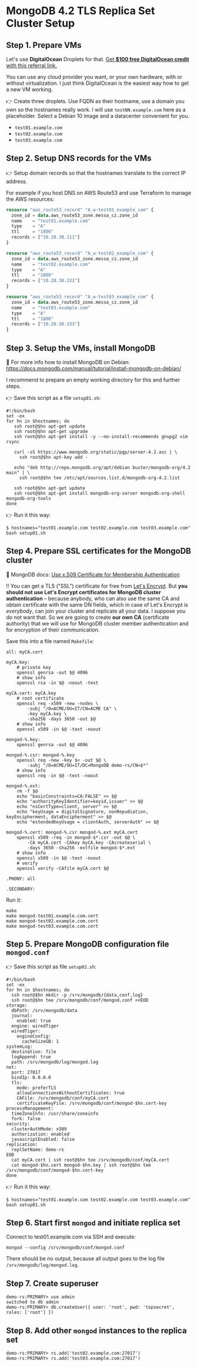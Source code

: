 MongoDB 4.2 TLS Replica Set Cluster Setup
=========================================


Step 1. Prepare VMs
-------------------

Let's use **DigitalOcean** Droplets for that.
[Get **$100 free DigitalOcean credit** with this referral link.](https://m.do.co/c/389daec654bc)

You can use any cloud provider you want, or your own hardware, with or without virtualization.
I just think DigitalOcean is the easiest way how to get a new VM working.

👉 Create three droplets. Use FQDN as their hostname, use a domain you own so the hostnames really work.
I will use `testNN.example.com` here as a placeholder. Select a Debian 10 image and a datacenter convenient for you.

- `test01.example.com`
- `test02.example.com`
- `test03.example.com`


Step 2. Setup DNS records for the VMs
-------------------------------------

👉 Setup domain records so that the hostnames translate to the correct IP address.

For example if you host DNS on AWS Route53 and use Terraform to manage the AWS resources:

```terraform
resource "aws_route53_record" "A_w-test01_example_com" {
  zone_id = data.aws_route53_zone.messa_cz.zone_id
  name    = "test01.example.com"
  type    = "A"
  ttl     = "1800"
  records = ["10.20.30.111"]
}

resource "aws_route53_record" "A_w-test02_example_com" {
  zone_id = data.aws_route53_zone.messa_cz.zone_id
  name    = "test02.example.com"
  type    = "A"
  ttl     = "1800"
  records = ["10.20.30.222"]
}

resource "aws_route53_record" "A_w-test03_example_com" {
  zone_id = data.aws_route53_zone.messa_cz.zone_id
  name    = "test03.example.com"
  type    = "A"
  ttl     = "1800"
  records = ["10.20.30.333"]
}
```


Step 3. Setup the VMs, install MongoDB
--------------------------------------

🔎 For more info how to install MongoDB on Debian: https://docs.mongodb.com/manual/tutorial/install-mongodb-on-debian/

I recommend to prepare an empty working directory for this and further steps.

👉 Save this script as a file `setup01.sh`:

```shell
#!/bin/bash
set -ex
for hn in $hostnames; do
   ssh root@$hn apt-get update
   ssh root@$hn apt-get upgrade
   ssh root@$hn apt-get install -y --no-install-recommends gnupg2 vim rsync

   curl -sS https://www.mongodb.org/static/pgp/server-4.2.asc | \
     ssh root@$hn apt-key add -

   echo "deb http://repo.mongodb.org/apt/debian buster/mongodb-org/4.2 main" | \
     ssh root@$hn tee /etc/apt/sources.list.d/mongodb-org-4.2.list

   ssh root@$hn apt-get update
   ssh root@$hn apt-get install mongodb-org-server mongodb-org-shell mongodb-org-tools
done
```

👉 Run it this way:

```shell
$ hostnames="test01.example.com test02.example.com test03.example.com" bash setup01.sh
```


Step 4. Prepare SSL certificates for the MongoDB cluster
--------------------------------------------------------

🔎 MongoDB docs: [Use x.509 Certificate for Membership Authentication](https://docs.mongodb.com/manual/tutorial/configure-x509-member-authentication/)

‼️ You can get a TLS ("SSL") certificate for free from [Let's Encrypt](https://letsencrypt.org/).
But **you should not use Let's Encrypt certificates for MongoDB cluster authentication** – because anybody, who can also use the same CA and obtain certificate with the same DN fields, which in case of Let's Encrypt is *everybody*, can join your cluster and replicate all your data.
I suppose you do not want that.
So we are going to create **our own CA** (certificate authority) that we will use for MongoDB cluster member authentication and for encryption of their communication.

Save this into a file named `Makefile`:

```
all: myCA.cert

myCA.key:
	# private key
	openssl genrsa -out $@ 4096
	# show info
	openssl rsa -in $@ -noout -text

myCA.cert: myCA.key
	# root certificate
	openssl req -x509 -new -nodes \
		-subj "/O=ACME/OU=IT/CN=ACME CA" \
		-key myCA.key \
		-sha256 -days 3650 -out $@
	# show info
	openssl x509 -in $@ -text -noout

mongod-%.key:
	openssl genrsa -out $@ 4096

mongod-%.csr: mongod-%.key
	openssl req -new -key $< -out $@ \
		-subj "/O=ACME/OU=IT/DC=MongoDB demo-rs/CN=$*"
	# show info
	openssl req -in $@ -text -noout

mongod-%.ext:
	rm -f $@
	echo "basicConstraints=CA:FALSE" >> $@
	echo "authorityKeyIdentifier=keyid,issuer" >> $@
	echo "nsCertType=client, server" >> $@
	echo "keyUsage = digitalSignature, nonRepudiation, keyEncipherment, dataEncipherment" >> $@
	echo "extendedKeyUsage = clientAuth, serverAuth" >> $@

mongod-%.cert: mongod-%.csr mongod-%.ext myCA.cert
	openssl x509 -req -in mongod-$*.csr -out $@ \
		-CA myCA.cert -CAkey myCA.key -CAcreateserial \
		-days 3650 -sha256 -extfile mongod-$*.ext
	# show info
	openssl x509 -in $@ -text -noout
	# verify
	openssl verify -CAfile myCA.cert $@

.PHONY: all

.SECONDARY:
```

Run it:

```
make 
make mongod-test01.example.com.cert
make mongod-test02.example.com.cert
make mongod-test03.example.com.cert
```


Step 5. Prepare MongoDB configuration file `mongod.conf`
--------------------------------------------------------

👉 Save this script as file `setup02.sh`:

```
#!/bin/bash
set -ex
for hn in $hostnames; do
  ssh root@$hn mkdir -p /srv/mongodb/{data,conf,log}
  ssh root@$hn tee /srv/mongodb/conf/mongod.conf <<EOD
storage:
  dbPath: /srv/mongodb/data
  journal:
    enabled: true
  engine: wiredTiger
  wiredTiger:
    engineConfig:
      cacheSizeGB: 1
systemLog:
  destination: file
  logAppend: true
  path: /srv/mongodb/log/mongod.log
net:
  port: 27017
  bindIp: 0.0.0.0
  tls:
    mode: preferTLS
    allowConnectionsWithoutCertificates: true
    CAFile: /srv/mongodb/conf/myCA.cert
    certificateKeyFile: /srv/mongodb/conf/mongod-$hn.cert-key
processManagement:
  timeZoneInfo: /usr/share/zoneinfo
  fork: false
security:
  clusterAuthMode: x509
  authorization: enabled
  javascriptEnabled: false
replication:
  replSetName: demo-rs
EOD
  cat myCA.cert | ssh root@$hn tee /srv/mongodb/conf/myCA.cert
  cat mongod-$hn.cert mongod-$hn.key | ssh root@$hn tee /srv/mongodb/conf/mongod-$hn.cert-key
done
```

👉 Run it this way:

```shell
$ hostnames="test01.example.com test02.example.com test03.example.com" bash setup01.sh
```


Step 6. Start first `mongod` and initiate replica set
-----------------------------------------------------

Connect to test01.example.com via SSH and execute:

```
mongod --config /srv/mongodb/conf/mongod.conf
```

There should be no output, because all output goes to the log file `/srv/mongodb/log/mongod.log`.


Step 7. Create superuser
------------------------

```
demo-rs:PRIMARY> use admin
switched to db admin
demo-rs:PRIMARY> db.createUser({ user: 'root', pwd: 'topsecret', roles: ['root'] })
```


Step 8. Add other `mongod` instances to the replica set
-------------------------------------------------------

```
demo-rs:PRIMARY> rs.add('test02.example.com:27017')
demo-rs:PRIMARY> rs.add('test03.example.com:27017')
```
